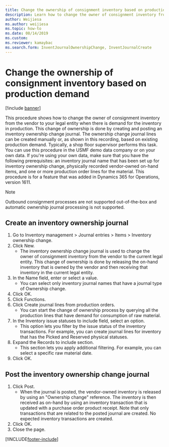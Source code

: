 ```yaml
--- 
title: Change the ownership of consignment inventory based on production demand
description: Learn how to change the owner of consignment inventory from the vendor to your legal entity when there is demand for the inventory in production. 
author: Weijiesa
ms.author: weijiesa
ms.topic: how-to
ms.date: 08/14/2019
ms.custom:
ms.reviewer: kamaybac    
ms.search.form: InventJournalOwnershipChange, InventJournalCreate 
---
```


# Change the ownership of consignment inventory based on production demand

[!include [banner](../../includes/banner.md)]

This procedure shows how to change the owner of consignment inventory from the vendor to your legal entity when there is demand for the inventory in production. This change of ownership is done by creating and posting an inventory ownership change journal. The ownership change journal lines can be created manually or, as shown in this recording, based on existing production demand. Typically, a shop floor supervisor performs this task. You can use this procedure in the USMF demo data company or on your own data. If you're using your own data, make sure that you have the following prerequisites: an inventory journal name that has been set up for inventory ownership change, physically recorded vendor-owned on-hand items, and one or more production order lines for the material. This procedure is for a feature that was added in Dynamics 365 for Operations, version 1611.

> [!NOTE]
> Outbound consignment processes are not supported out-of-the-box and automatic ownership journal processing is not supported.

## Create an inventory ownership journal
1. Go to Inventory management > Journal entries > Items > Inventory ownership change.
2. Click New.
    * The inventory ownership change journal is used to change the owner of consignment inventory from the vendor to the current legal entity. This change of ownership is done by releasing the on-hand inventory that is owned by the vendor and then receiving that inventory in the current legal entity.  
3. In the Name field, enter or select a value.
    * You can select only inventory journal names that have a journal type of Ownership change.  
4. Click OK.
5. Click Functions.
6. Click Create journal lines from production orders.
    * You can start the change of ownership process by querying all the production lines that have demand for consumption of raw material.  
7. In the Inventory issue statuses to include field, select an option.
    * This option lets you filter by the issue status of the inventory transactions. For example, you can create journal lines for inventory that has the Picked and Reserved physical statuses.  
8. Expand the Records to include section.
    * This section lets you apply additional filtering. For example, you can select a specific raw material date.  
9. Click OK.

## Post the inventory ownership change journal
1. Click Post.
    * When the journal is posted, the vendor-owned inventory is released by using an "Ownership change" reference. The inventory is then received as on-hand by using an inventory transaction that is updated with a purchase order product receipt. Note that only transactions that are related to the posted journal are created. No expected inventory transactions are created.  
2. Click OK.
3. Close the page.



[!INCLUDE[footer-include](../../../includes/footer-banner.md)]